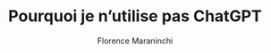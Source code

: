 ---
layout: post
title: "Pourquoi je n’utilise pas ChatGPT"
link: https://academia.hypotheses.org/58766
author: "Florence Maraninchi"
published_date: "02/02/2025"
description: "En tant qu’enseignante-chercheuse en informatique, j’ai lu l’article fondateur On the Dangers of Stochastic Parrots: Can Language Models Be Too Big?1 en 2021. Tous les effets négatifs observés des grands modèles de langage et des IAs génératives sont annoncés dans cet article, comme le dit d’ailleurs l’une des autrices dans un entretien récent. Quand j’ai été confrontée personnellement à des textes rendus par des étudiant·es et écrits par ChatGPT, dès janvier 2023, ma méfiance a priori pour cette branche du numérique a commencé à s’incarner dans l’expérience personnelle. Depuis j’accumule des articles et des prises de position sur ce phénomène, mais je n’ai jamais été tentée d’essayer moi-même. Avant de faire un tour d’horizon des divers arguments qui m’ont fait refuser absolument l’usage — et critiquer vertement le développement — des IAs génératives en tout genre, que ce soit dans l’enseignement supérieur ou ailleurs, précisons un peu le sujet."
language: "fr"
categories: "Liens"
tags: "ia openai chatgpt"
og-tags: "ia openai chatgpt"
permalink: /:categories/:year/:month/:day/:title/
---